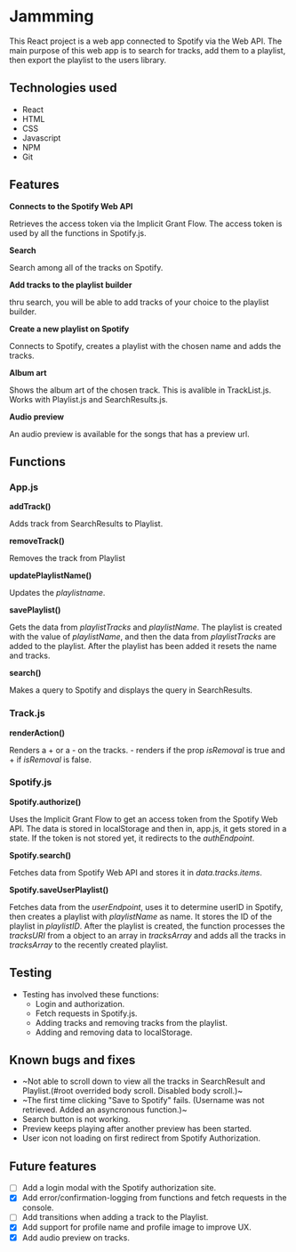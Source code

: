 # Jammming

This React project is a web app connected to Spotify via the Web API. 
The main purpose of this web app is to search for tracks, add them to a playlist, then export the playlist to the users library.

## Technologies used
- React
- HTML
- CSS
- Javascript
- NPM
- Git

## Features
**Connects to the Spotify Web API**
    
Retrieves the access token via the Implicit Grant Flow. 
The access token is used by all the functions in Spotify.js.

**Search**

Search among all of the tracks on Spotify.
    
**Add tracks to the playlist builder**
    
thru search, you will be able to add tracks of your choice to the playlist builder. 
    
**Create a new playlist on Spotify**
    
Connects to Spotify, creates a playlist with the chosen name and adds the tracks.

**Album art**

Shows the album art of the chosen track. This is avalible in TrackList.js. 
Works with Playlist.js and SearchResults.js.

**Audio preview**

An audio preview is available for the songs that has a preview url. 

## Functions
### App.js
**addTrack()**
    
Adds track from SearchResults to Playlist.

**removeTrack()**
    
Removes the track from Playlist

**updatePlaylistName()**
    
Updates the *playlistname*.

**savePlaylist()**

Gets the data from *playlistTracks* and *playlistName*. The playlist is created with the value of *playlistName*, and then the data from *playlistTracks* are added to the playlist.
After the playlist has been added it resets the name and tracks. 

**search()**

Makes a query to Spotify and displays the query in SearchResults.

### Track.js
**renderAction()**

Renders a + or a - on the tracks. - renders if the prop *isRemoval* is true and + if *isRemoval* is false.

### Spotify.js
**Spotify.authorize()**

Uses the Implicit Grant Flow to get an access token from the Spotify Web API. The data is stored in localStorage and then in, app.js, it gets stored in a state.
If the token is not stored yet, it redirects to the *authEndpoint*. 

**Spotify.search()**

Fetches data from Spotify Web API and stores it in *data.tracks.items*.

**Spotify.saveUserPlaylist()**

Fetches data from the *userEndpoint*, uses it to determine userID in Spotify, then creates a playlist with *playlistName* as name. It stores the ID of the playlist in *playlistID*. After the playlist is created, the function processes the *tracksURI* from a object to an array in *tracksArray* and adds all the tracks in *tracksArray* to the recently created playlist.


## Testing

- Testing has involved these functions:
  - Login and authorization.
  - Fetch requests in Spotify.js.
  - Adding tracks and removing tracks from the playlist.
  - Adding and removing data to localStorage.


## Known bugs and fixes
- ~Not able to scroll down to view all the tracks in SearchResult and Playlist.(#root overrided body scroll. Disabled body scroll.)~
- ~The first time clicking "Save to Spotify" fails. (Username was not retrieved. Added an asyncronous function.)~
- Search button is not working.
- Preview keeps playing after another preview has been started.
- User icon not loading on first redirect from Spotify Authorization.

## Future features
- [ ] Add a login modal with the Spotify authorization site. 
- [x] Add error/confirmation-logging from functions and fetch requests in the console.
- [ ] Add transitions when adding a track to the Playlist.
- [x] Add support for profile name and profile image to improve UX.
- [x] Add audio preview on tracks.